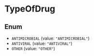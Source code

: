 # TypeOfDrug

## Enum

* `ANTIMICROBIAL` (value: `"ANTIMICROBIAL"`)
* `ANTIVIRAL` (value: `"ANTIVIRAL"`)
* `OTHER` (value: `"OTHER"`)
